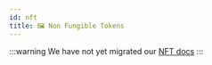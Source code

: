 ```yaml
---
id: nft
title: 🖼️ Non Fungible Tokens
---
```


:::warning
We have not yet migrated our [NFT docs](https://docs.near.org/docs/tutorials/contracts/nfts/introduction)
:::

<!-- NEAR has Non Fungible Tokens, here we explain how to integrate them into your contract -->

<!-- ## NEP XXX

## Minting

## Transferring

## Adding to Marketplace -->
